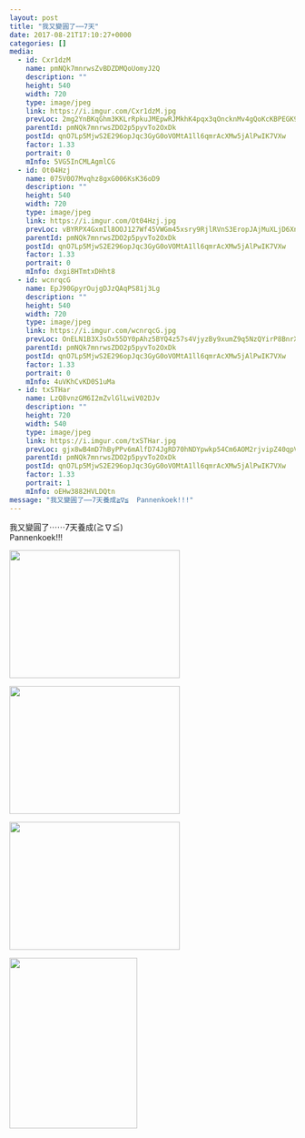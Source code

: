 ```yaml
---
layout: post
title: "我又變圓了⋯⋯7天" 
date: 2017-08-21T17:10:27+0000 
categories: [] 
media:
  - id: Cxr1dzM
    name: pmNQk7mnrwsZvBDZDMQoUomyJ2Q
    description: ""   
    height: 540
    width: 720
    type: image/jpeg
    link: https://i.imgur.com/Cxr1dzM.jpg
    prevLoc: 2mg2YnBKqGhm3KKLrRpkuJMEpwRJMkhK4pqx3qOncknMv4gQoKcKBPEGK9KQcpnzQnw381hvM1N25qzxHk84pE5p05uZV33z3V8GI253RB5xBJujyEG2qJJ1twYkQzO2qoI5VkrEByo1swpjkN2pEqH7yAqxJkRBh54wp5nBLjUKkkpBPy9Vi3jZ5nnkgouWXDqWxvoJspjRNVgXAwUJxjmPVGZ7s5PW1g2mDmskoEMow0grh9lJQ4WOB3FzmqONYNo0Sqy
    parentId: pmNQk7mnrwsZDO2p5pyvTo2OxDk
    postId: qnO7Lp5MjwS2E296opJqc3GyG0oVOMtA1ll6qmrAcXMw5jAlPwIK7VXw
    factor: 1.33
    portrait: 0
    mInfo: 5VG5InCMLAgmlCG
  - id: Ot04Hzj
    name: 075V0O7Mvqhz8gxG006KsK36oD9
    description: ""   
    height: 540
    width: 720
    type: image/jpeg
    link: https://i.imgur.com/Ot04Hzj.jpg
    prevLoc: vBYRPX4GxmIl8OOJ127Wf45VWGm45xsry9RjlRVnS3EropJAjMuXLjD6XnXvIzBZoBKJRNcXkDLr8z7Nh7wvoE38KpHXPqqDKkn4cQNj9kPEoOCq8XGL1Pnnup2gO1QPl4FLyNJDPqQYSwBAxv17jgUYKKk9nmjVFzvV8zqw9YT0VVWEM4xpuAL2NDD7g7cnkpGVQYZyIpwOyoEngPtNzA3w3EqkIjJ2z95XZEClVvP69v1oHp130JzNRXH8VzrK94qRU6A
    parentId: pmNQk7mnrwsZDO2p5pyvTo2OxDk
    postId: qnO7Lp5MjwS2E296opJqc3GyG0oVOMtA1ll6qmrAcXMw5jAlPwIK7VXw
    factor: 1.33
    portrait: 0
    mInfo: dxgi8HTmtxDHht8
  - id: wcnrqcG
    name: EpJ90GpyrOujgDJzQAqPS81j3Lg
    description: ""   
    height: 540
    width: 720
    type: image/jpeg
    link: https://i.imgur.com/wcnrqcG.jpg
    prevLoc: OnELN1B3XJsOx55DY0pAhz5BYQ4z57s4VjyzBy9xumZ9q5NzQYirP8BnrXrmiD6A46QnLyF6n7KDMw3lhP0RM8LMQnTm056LvBZ9s7NAqGNr29UoqO59Pyo4IDjNVmowVDskzNlQ844WhrPjZPEJvBIJzqlJp7l4i2EWq2D5R8slGGJL6wQyIo2JAEEG44ilKrlBP1LPt0v5yyw07yFgylL2zZEAh24gNyMYQ6SwRxZNv2yzUQZZALrvRwu3nrmXjGvpcqm
    parentId: pmNQk7mnrwsZDO2p5pyvTo2OxDk
    postId: qnO7Lp5MjwS2E296opJqc3GyG0oVOMtA1ll6qmrAcXMw5jAlPwIK7VXw
    factor: 1.33
    portrait: 0
    mInfo: 4uVKhCvKD0S1uMa
  - id: txSTHar
    name: LzQ8vnzGM6I2mZvlGlLwiV02DJv
    description: ""   
    height: 720
    width: 540
    type: image/jpeg
    link: https://i.imgur.com/txSTHar.jpg
    prevLoc: gjx8wB4mD7hByPPv6mAlfD74JgRD70hNDYpwkp54Cm6AOM2rjvipZ40qpVpWhRyQMV5AKPuOLNJz1K3GiPZ4RqP63RF96wPqO8RQI7kXKGk0GoFYpyrgR4YZfOyQrqlwVKSvowJv3PWRu6rlvgVz4OCNG8Mnw6XPuqgp8qm57xtX116r7VpBsBYqJyywELHqxM0kXY1Wc68vGPRqNqsQ84r0LEYrfNo0qM9MWpcDWPrP6KMpuyqq3o7MZOiQw4YXkLDoI9M
    parentId: pmNQk7mnrwsZDO2p5pyvTo2OxDk
    postId: qnO7Lp5MjwS2E296opJqc3GyG0oVOMtA1ll6qmrAcXMw5jAlPwIK7VXw
    factor: 1.33
    portrait: 1
    mInfo: oEHw3882HVLDQtn
message: "我又變圓了⋯⋯7天養成≧∇≦  Pannenkoek!!!"
---
```


我又變圓了⋯⋯7天養成(≧∇≦)  
Pannenkoek!!!


[//]: #media:  
<a href="https://i.imgur.com/Cxr1dzM.jpg"><img src="https://i.imgur.com/Cxr1dzM.jpg" height="225" width="300" /></a> 
  

<a href="https://i.imgur.com/Ot04Hzj.jpg"><img src="https://i.imgur.com/Ot04Hzj.jpg" height="225" width="300" /></a> 
  

<a href="https://i.imgur.com/wcnrqcG.jpg"><img src="https://i.imgur.com/wcnrqcG.jpg" height="225" width="300" /></a> 
  

<a href="https://i.imgur.com/txSTHar.jpg"><img src="https://i.imgur.com/txSTHar.jpg" height="300" width="225" /></a> 
 
